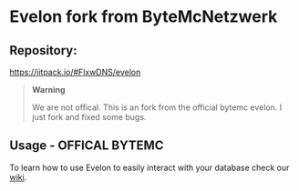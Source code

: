# Evelon fork from ByteMcNetzwerk

## Repository:
https://jitpack.io/#FlxwDNS/evelon

> **Warning**
>  
> We are not offical. This is an fork from the official bytemc evelon.
> I just fork and fixed some bugs.

## Usage - OFFICAL BYTEMC
To learn how to use Evelon to easily interact with your database check our <a href="https://github.com/ByteMCNetzwerk/evelon/wiki">wiki</a>.
